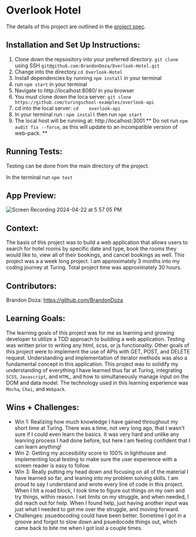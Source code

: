 # Overlook Hotel

The details of this project are outlined in the <a href="https://frontend.turing.edu/projects/overlook.html">project spec</a>.

## Installation and Set Up Instructions:
1. Clone down the repsository into your preferred directory.
`git clone` using SSH `git@github.com:BrandonDoza/Overlook-Hotel.git`
2. Change into the directory.`cd Overlook-Hotel`
3. Install dependencies by running `npm install` in your terminal
4. run `npm start` in your terminal
5. Navigate to http://localhost:8080/ in you browser
6. You must clone down the loca server: `git clone https://github.com/turingschool-examples/overlook-api`
7. cd into the local server: `cd 	overlook-api`
8. In your terminal run  : `npm install` then run `npm start`
9. The local host will be running at: http://localhost:3001
** Do not run `npm audit fix --force`, as this will update to an incompatible version of web-pack. **

## Running Tests:
Testing can be done from the main directory of the project. 

In the terminal run `npm test`

## App Preview:

![Screen Recording 2024-04-22 at 5 57 05 PM](https://github.com/BrandonDoza/Overlook-Hotel/assets/141676838/ebf54497-f2a0-4d01-83d0-221d02b15a8a)


## Context:
The basis of this project was to build a web application that allows users to search for hotel rooms by specific date and type, book the rooms they would like to, view all of their bookings, and cancel bookings as well. This project was a a week long project. I am approximately 3 months into my coding journey at Turing. Total project time was approximately 30 hours.

## Contributors:
Brandon Doza: https://github.com/BrandonDoza

## Learning Goals:
The learning goals of this project was for me as learning and growing developer to utilize a TDD approach to building a web application. Testing was written prior to writing any html, scss, or js functionality. Other goals of this project were to implement the use of APIs with GET, POST, and DELETE request. Understanding and implementation of iterator methods was also a fundamental concept in this application. This project was to  solidify my understanding of everything I have learned thus far at Turing, integrating `SCSS`, `Javascript`, and `HTML`, and how to simultaneously manage input on the DOM and data model. The technology used in this learning experience was `Mocha`, `Chai`, and `Webpack`.

## Wins + Challenges:
- Win 1: Realizing how much knowledge I have gained throughout my short time at Turing. There was a time, not very long ago, that I wasn't sure if I could even learn the basics. It was very hard and unlike any leanring process I had done before, but here I am feeling confident that I can learn anything!
- Win 2: Getting my accesibility score to 100% in lighthouse and implementing local testing to make sure the user experience with a screen reader is easy to follow.  
- Win 3: Really putting my head down and focusing on all of the material I have learned so far, and leaning into my problem solving skills. I am proud to say I understand and wrote every line of code in this project. When I hit a road block, I took time to figure out things on my own and try things, within reason. I set limits on my struggle, and when needed, I did reach out for help. When I found help, just having another input was just what I needed to get me over the struggle, and moving forward. 
- Challenges: psuedocoding could have been better. Sometime I got in a groove and forgot to slow down and psuedocode things out, which came back to bite me when I got lost a couple times. 
